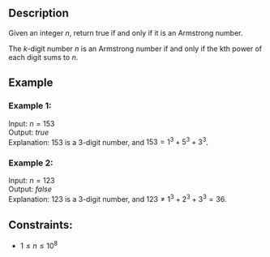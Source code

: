## Description
Given an integer $n$, return true if and only if it is an Armstrong number.

The $k$-digit number $n$ is an Armstrong number if and only if the kth power of each digit sums to $n$.

## Example
### Example 1:
Input: $n = 153$  
Output: $true$  
Explanation: $153$ is a $3$-digit number, and $153 = 1^3 + 5^3 + 3^3$.

### Example 2:
Input: $n = 123$  
Output: $false$  
Explanation: $123$ is a $3$-digit number, and $123 \neq 1^3 + 2^3 + 3^3 = 36$.
 
## Constraints:
- $1 \leq n \leq 10^8$